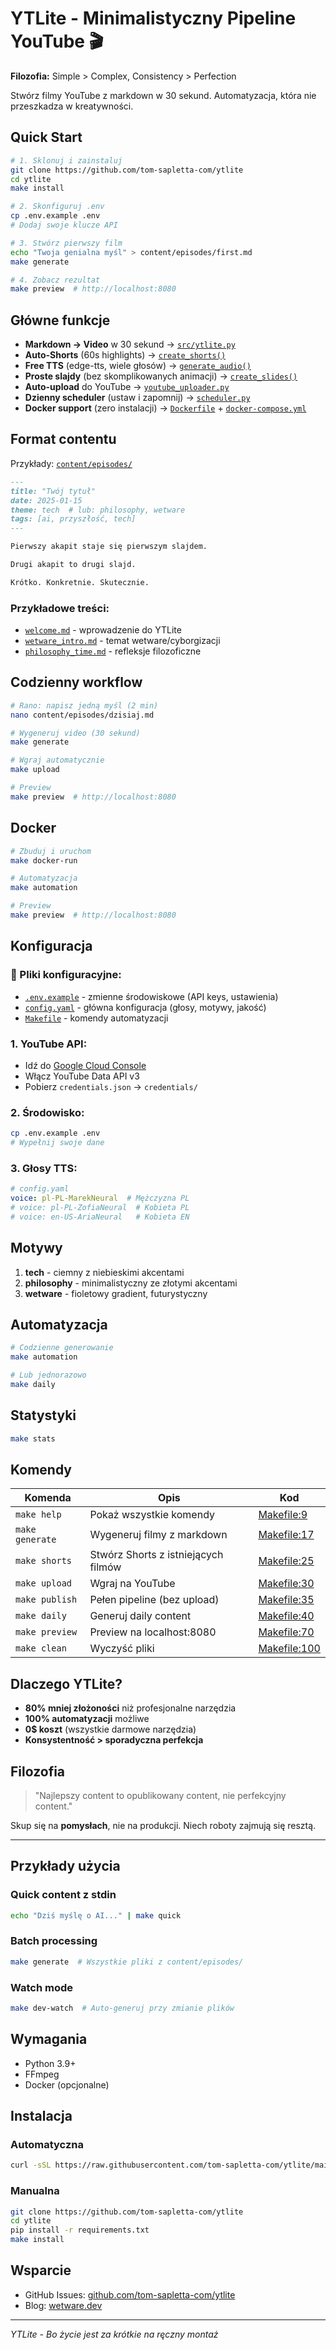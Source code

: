 # YTLite - Minimalistyczny Pipeline YouTube 🎬

**Filozofia:** Simple > Complex, Consistency > Perfection

Stwórz filmy YouTube z markdown w 30 sekund. Automatyzacja, która nie przeszkadza w kreatywności.

## Quick Start

```bash
# 1. Sklonuj i zainstaluj
git clone https://github.com/tom-sapletta-com/ytlite
cd ytlite
make install

# 2. Skonfiguruj .env
cp .env.example .env
# Dodaj swoje klucze API

# 3. Stwórz pierwszy film
echo "Twoja genialna myśl" > content/episodes/first.md
make generate

# 4. Zobacz rezultat
make preview  # http://localhost:8080
```

## Główne funkcje

- **Markdown → Video** w 30 sekund → [`src/ytlite.py`](src/ytlite.py)
- **Auto-Shorts** (60s highlights) → [`create_shorts()`](src/ytlite.py#L180)
- **Free TTS** (edge-tts, wiele głosów) → [`generate_audio()`](src/ytlite.py#L120)
- **Proste slajdy** (bez skomplikowanych animacji) → [`create_slides()`](src/ytlite.py#L90)
- **Auto-upload** do YouTube → [`youtube_uploader.py`](src/youtube_uploader.py)
- **Dzienny scheduler** (ustaw i zapomnij) → [`scheduler.py`](src/scheduler.py)
- **Docker support** (zero instalacji) → [`Dockerfile`](Dockerfile) + [`docker-compose.yml`](docker-compose.yml)

## Format contentu

Przykłady: [`content/episodes/`](content/episodes/)

```markdown
---
title: "Twój tytuł"
date: 2025-01-15
theme: tech  # lub: philosophy, wetware
tags: [ai, przyszłość, tech]
---

Pierwszy akapit staje się pierwszym slajdem.

Drugi akapit to drugi slajd.

Krótko. Konkretnie. Skutecznie.
```

### Przykładowe treści:
- [`welcome.md`](content/episodes/welcome.md) - wprowadzenie do YTLite
- [`wetware_intro.md`](content/episodes/wetware_intro.md) - temat wetware/cyborgizacji
- [`philosophy_time.md`](content/episodes/philosophy_time.md) - refleksje filozoficzne

## Codzienny workflow

```bash
# Rano: napisz jedną myśl (2 min)
nano content/episodes/dzisiaj.md

# Wygeneruj video (30 sekund)
make generate

# Wgraj automatycznie
make upload

# Preview
make preview  # http://localhost:8080
```

## Docker

```bash
# Zbuduj i uruchom
make docker-run

# Automatyzacja
make automation

# Preview
make preview  # http://localhost:8080
```

## Konfiguracja

### 🔑 Pliki konfiguracyjne:
- [`.env.example`](.env.example) - zmienne środowiskowe (API keys, ustawienia)
- [`config.yaml`](config.yaml) - główna konfiguracja (głosy, motywy, jakość)
- [`Makefile`](Makefile) - komendy automatyzacji

### 1. **YouTube API:**
   - Idź do [Google Cloud Console](https://console.cloud.google.com/)
   - Włącz YouTube Data API v3
   - Pobierz `credentials.json` → `credentials/`

### 2. **Środowisko:**
   ```bash
   cp .env.example .env
   # Wypełnij swoje dane
   ```

### 3. **Głosy TTS:**
   ```yaml
   # config.yaml
   voice: pl-PL-MarekNeural  # Mężczyzna PL
   # voice: pl-PL-ZofiaNeural  # Kobieta PL
   # voice: en-US-AriaNeural   # Kobieta EN
```

## Motywy

1. **tech** - ciemny z niebieskimi akcentami
2. **philosophy** - minimalistyczny ze złotymi akcentami  
3. **wetware** - fioletowy gradient, futurystyczny

## Automatyzacja

```bash
# Codzienne generowanie
make automation

# Lub jednorazowo
make daily
```

## Statystyki

```bash
make stats
```

## Komendy

| Komenda | Opis | Kod |
|---------|------|-----|
| `make help` | Pokaż wszystkie komendy | [Makefile:9](Makefile#L9) |
| `make generate` | Wygeneruj filmy z markdown | [Makefile:17](Makefile#L17) |
| `make shorts` | Stwórz Shorts z istniejących filmów | [Makefile:25](Makefile#L25) |
| `make upload` | Wgraj na YouTube | [Makefile:30](Makefile#L30) |
| `make publish` | Pełen pipeline (bez upload) | [Makefile:35](Makefile#L35) |
| `make daily` | Generuj daily content | [Makefile:40](Makefile#L40) |
| `make preview` | Preview na localhost:8080 | [Makefile:70](Makefile#L70) |
| `make clean` | Wyczyść pliki | [Makefile:100](Makefile#L100) |

## Dlaczego YTLite?

- **80% mniej złożoności** niż profesjonalne narzędzia
- **100% automatyzacji** możliwe
- **0$ koszt** (wszystkie darmowe narzędzia)
- **Konsystentność > sporadyczna perfekcja**

## Filozofia

> "Najlepszy content to opublikowany content, nie perfekcyjny content."

Skup się na **pomysłach**, nie na produkcji. Niech roboty zajmują się resztą.

---

## Przykłady użycia

### Quick content z stdin
```bash
echo "Dziś myślę o AI..." | make quick
```

### Batch processing
```bash
make generate  # Wszystkie pliki z content/episodes/
```

### Watch mode
```bash
make dev-watch  # Auto-generuj przy zmianie plików
```

## Wymagania

- Python 3.9+
- FFmpeg
- Docker (opcjonalne)

## Instalacja

### Automatyczna
```bash
curl -sSL https://raw.githubusercontent.com/tom-sapletta-com/ytlite/main/install.sh | bash
```

### Manualna
```bash
git clone https://github.com/tom-sapletta-com/ytlite
cd ytlite
pip install -r requirements.txt
make install
```

## Wsparcie

- GitHub Issues: [github.com/tom-sapletta-com/ytlite](https://github.com/tom-sapletta-com/ytlite)
- Blog: [wetware.dev](https://wetware.dev)

---

*YTLite - Bo życie jest za krótkie na ręczny montaż* 
